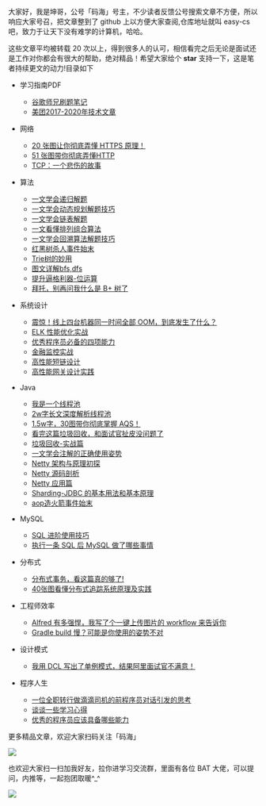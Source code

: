 大家好，我是坤哥，公号「码海」号主，不少读者反馈公号搜索文章不方便，所以响应大家号召，把文章整到了 github 上以方便大家查阅,仓库地址就叫 easy-cs 吧，致力于让天下没有难学的计算机，哈哈。

这些文章平均被转载 20 次以上，得到很多人的认可，相信看完之后无论是面试还是工作对你都会有很大的帮助，绝对精品！希望大家给个 **star** 支持一下，这是笔者持续更文的动力!目录如下

* 学习指南PDF
  * [谷歌师兄刷题笔记](学习指南/谷歌师兄刷题笔记.md)
  * [美团2017-2020年技术文章](学习指南/美团2017-2020年技术文章.md)

* 网络
  * [20 张图让你彻底弄懂 HTTPS 原理！](网络/20张图让你彻底弄懂HTTPS原理.md)
  * [51 张图带你彻底弄懂HTTP](网络/51张图带你彻底弄懂HTTP.md)
  * [TCP：一个悲伤的故事](网络/TCP：一个悲伤的故事.md)

* 算法
  * [一文学会递归解题](算法/一文学会递归解题.md)
  * [一文学会动态规划解题技巧](算法/一文学会动态规划解题技巧.md)
  * [一文学会链表解题](算法/一文学会链表解题.md)
  * [一文看懂排列组合算法](算法/一文看懂排列组合算法.md)
  * [一文学会回溯算法解题技巧](算法/一文学会回溯算法解题技巧.md)
  * [红黑树杀人事件始末](算法/红黑树杀人事件始末.md)
  * [Trie树的妙用](算法/Trie树的妙用.md)
  * [图文详解bfs,dfs](算法/图文详解bfs,dfs.md)
  * [提升逼格利器-位运算](算法/提升逼格利器-位运算.md)
  * [拜托，别再问我什么是 B+ 树了](算法/拜托，别再问我什么是B+树了.md)

  
* 系统设计
  * [震惊！线上四台机器同一时间全部 OOM，到底发生了什么？](系统设计/震惊！线上四台机器同一时间全部OOM，到底发生了什么？.md)
  * [ELK 性能优化实战](系统设计/ELK性能优化实战.md)
  * [优秀程序员必备的四项能力](系统设计/优秀程序员必备的四项能力.md)
  * [金融监控实战](系统设计/金融监控实战.md)
  * [高性能短链设计](系统设计/高性能短链设计.md)
  * [高性能网关设计实践](系统设计/高性能网关设计实践.md)

* Java
  * [我是一个线程池](Java/我是一个线程池.md)
  * [2w字长文深度解析线程池](Java/2w字长文深度解析线程池.md)
  * [1.5w字，30图带你彻底掌握 AQS！](Java/1.5w字，30图带你彻底掌握AQS！.md)
  * [看完这篇垃圾回收，和面试官扯皮没问题了](Java/看完这篇垃圾回收，和面试官扯皮没问题了.md)
  * [垃圾回收-实战篇](Java/垃圾回收-实战篇.md)
  * [一文学会注解的正确使用姿势](Java/一文学会注解的正确使用姿势.md)
  * [Netty 架构与原理初探](Java/Netty架构与原理初探.md)
  * [Netty 源码剖析](Java/Netty源码剖析.md)
  * [Netty 应用篇](Java/Netty应用篇.md)
  * [Sharding-JDBC 的基本用法和基本原理](Java/Sharding-JDBC的基本用法和基本原理.md)
  * [aop造火箭事件始末](Java/aop造火箭事件始末.md)

* MySQL
  * [SQL 进阶使用技巧](MySQL/SQL进阶使用技巧.md)
  * [执行一条 SQL 后 MySQL 做了哪些事情](MySQL/执行一条SQL后MySQL做了哪些事情.md)

* 分布式
  * [分布式事务，看这篇真的够了!](分布式/分布式事务，看这篇真的够了!.md)
  * [40张图看懂分布式追踪系统原理及实践](分布式/40张图看懂分布式追踪系统原理及实践.md)

* 工程师效率
  * [Alfred 有多强悍，我写了个一键上传图片的 workflow 来告诉你](工程师效率/Alfred有多强悍，我写了个一键上传图片的workflow来告诉你.md)
  * [Gradle build 慢？可能是你使用的姿势不对](工程师效率/Gradlebuild慢？可能是你使用的姿势不对.md)

* 设计模式
  * [我用 DCL 写出了单例模式，结果阿里面试官不满意！](设计模式/我用DCL写出了单例模式，结果阿里面试官不满意！.md)
  
* 程序人生
  * [一位全职转行做滴滴司机的前程序员对话引发的思考](程序人生/一位全职转行做滴滴司机的前程序员对话引发的思考.md)
  * [谈谈一些学习心得](程序人生/谈谈一些学习心得.md)
  * [优秀的程序员应该具备哪些能力](程序人生/优秀的程序员应该具备哪些能力.md)
  
  
更多精品文章，欢迎大家扫码关注「码海」

![](https://p3-juejin.byteimg.com/tos-cn-i-k3u1fbpfcp/21e614235c1146af82cc8ec3ed1f5d26~tplv-k3u1fbpfcp-zoom-1.image)

也欢迎大家扫一扫加我好友，拉你进学习交流群，里面有各位 BAT 大佬，可以提问，内推等，一起抱团取暖^_^

![](https://p3-juejin.byteimg.com/tos-cn-i-k3u1fbpfcp/56e1ace5f7a54065ae43b74febb5c189~tplv-k3u1fbpfcp-zoom-1.image)
